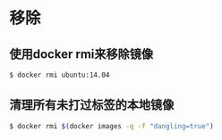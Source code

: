 # 移除
## 使用docker rmi来移除镜像
```bash
$ docker rmi ubuntu:14.04
```
## 清理所有未打过标签的本地镜像
```bash
$ docker rmi $(docker images -q -f "dangling=true")
```
